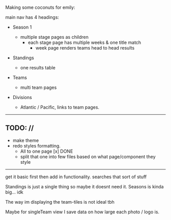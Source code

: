 Making some coconuts for emily:

main nav has 4 headings:

* Season 1
  - multiple stage pages as children
    - each stage page has multiple weeks & one title match
      - week page renders teams head to head results


* Standings
  - one results table

* Teams
  - multi team pages

* Divisions
  - Atlantic / Pacific, links to team pages.

---

  ## TODO: //
  * make theme
  * redo styles formatting.
      - All to one page [x] DONE
      - split that one into few files based on what page/component they style

---
  get it basic first then add in functionality. searches that sort of stuff

  Standings is just a single thing so maybe it doesnt need it.
  Seasons is kinda big... idk

  The way im displaying the team-tiles is not ideal tbh

  Maybe for singleTeam view I save data on how large each photo / logo is.
